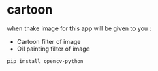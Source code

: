# cartoon

when thake image for this app will be given to you :
- Cartoon filter of image
- Oil painting filter of image

```
pip install opencv-python
```
